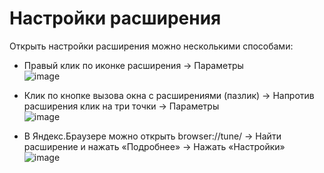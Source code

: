 # Настройки расширения
Открыть настройки расширения можно несколькими способами:

* Правый клик по иконке расширения → Параметры<br>
![image](https://user-images.githubusercontent.com/52531675/155124762-5fbabd02-9675-4dd7-8abc-c0feb236159f.png)

* Клик по кнопке вызова окна с расширениями (пазлик) → Напротив расширения клик на три точки → Параметры<br>
![image](https://user-images.githubusercontent.com/52531675/155124908-ed927493-270a-42b3-b599-418636930f3f.png)

* В Яндекс.Браузере можно открыть browser://tune/ → Найти расширение и нажать «Подробнее» → Нажать «Настройки»<br>
![image](https://user-images.githubusercontent.com/52531675/155125820-41fe8ed0-dd66-4a88-8c82-57e7dc52af66.png)

